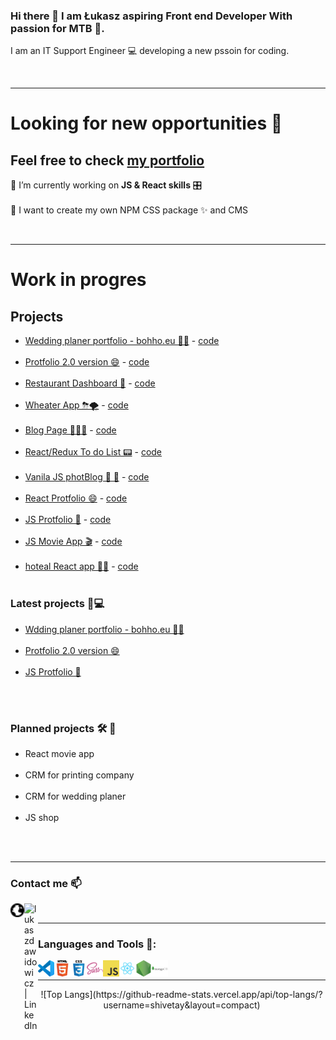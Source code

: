 ### Hi there 👋 I am **Łukasz** aspiring Front end Developer With passion for MTB 🚵.
I am an IT Support Engineer 💻 developing a new pssoin for coding.

<br />
<hr />

#  Looking for new opportunities 🧐

## Feel free to check [my portfolio](https://lukaszdawidowicz.pl/)

🔭 I’m currently working on <b>JS & React skills</b> 🎛<br /><br />
🤯 I want to create my own NPM CSS package ✨ and CMS <br />

<br />
<hr />

# Work in progres


## Projects
- [Wedding planer portfolio - bohho.eu 👰🍰](https://bohho.eu) - [code](https://github.com/shivetay/wedding_portfolio)<br /><br />
- [Protfolio 2.0 version 😄](https://github.com/shivetay/ld_portfolio_2.0) - [code](https://github.com/shivetay/ld_portfolio_2.0)<br /><br />
- [Restaurant Dashboard 🥩](https://shivetay.github.io/kodilla_dashbord/)  - [code](https://github.com/shivetay/kodilla_dashbord)<br /><br />
- [Wheater App ⛈🌪](https://shivetay.github.io/vanila_js_wheaterApp/) - [code](https://github.com/shivetay/vanila_js_wheaterApp)<br /><br />
- [Blog Page 👨🏻‍💻](https://shivetay.github.io/kodill_blog/) - [code](https://github.com/shivetay/kodill_blog)<br /><br />
- [React/Redux To do List 📟](https://todo-kodilla.herokuapp.com/) - [code](https://github.com/shivetay/kodilla_to_do_react)<br /><br />
- [Vanila JS photBlog  📸 📱](https://lit-hollows-45064.herokuapp.com/) - [code](https://github.com/shivetay/js_photBlog)<br /><br />
- [React Protfolio 😄](https://nervous-agnesi-db230a.netlify.app/) - [code](https://github.com/shivetay/LD_portfolio)<br /><br />
- [JS Protfolio 🤖](https://peaceful-lalande-916b57.netlify.app/) - [code](https://github.com/shivetay/ld_portfolio_3.0)<br /><br />
- [JS Movie App 🎬](https://shivetay.github.io/VanilaJS_MovieApp/public/index.html) - [code](https://github.com/shivetay/VanilaJS_MovieApp)<br /><br />
- [hoteal React app  🛌🏻](http://scots-hotel-12387.herokuapp.com/) - [code](https://github.com/shivetay/react_hotel_page)<br /><br />

### Latest projects 🧬💻
- [Wdding planer portfolio - bohho.eu 👰🍰](https://bohho.eu)<br /><br />
- [Protfolio 2.0 version 😄](https://github.com/shivetay/ld_portfolio_2.0)<br /><br />
- [JS Protfolio 🤖](https://github.com/shivetay/ld_portfolio_3.0)<br /><br />

<br />

### Planned projects 🛠 🧫
- React movie app<br /><br />
- CRM for printing company<br /><br />
- CRM for wedding planer <br /><br />
- JS shop<br /><br />

<br />
<hr />

### Contact me 📫

[<img align="left" alt="lukaszdawidowicz.pl" width="22px" src="https://raw.githubusercontent.com/iconic/open-iconic/master/svg/globe.svg" />](www.ldawidowicz.pl)
[<img align="left" alt="lukaszdawidowicz | LinkedIn" width="22px" src="https://cdn.jsdelivr.net/npm/simple-icons@v3/icons/linkedin.svg" />](https://www.linkedin.com/in/%C5%82ukasz-dawidowicz-698a59b6/)

<br />
<hr />

### Languages and Tools 👾:

<img align="left" alt="Visual Studio Code" width="26px" src="https://raw.githubusercontent.com/github/explore/80688e429a7d4ef2fca1e82350fe8e3517d3494d/topics/visual-studio-code/visual-studio-code.png" />
<img align="left" alt="html5" width="26px" src="https://raw.githubusercontent.com/github/explore/80688e429a7d4ef2fca1e82350fe8e3517d3494d/topics/html/html.png" />
<img align="left" alt="CSS3" width="26px" src="https://raw.githubusercontent.com/github/explore/80688e429a7d4ef2fca1e82350fe8e3517d3494d/topics/css/css.png" />
<img align="left" alt="sass" width="26px" src="https://raw.githubusercontent.com/github/explore/80688e429a7d4ef2fca1e82350fe8e3517d3494d/topics/sass/sass.png" />
<img align="left" alt="JavaScript" width="26px" src="https://raw.githubusercontent.com/github/explore/80688e429a7d4ef2fca1e82350fe8e3517d3494d/topics/javascript/javascript.png" />
<img align="left" alt="react" width="26px" src="https://raw.githubusercontent.com/github/explore/80688e429a7d4ef2fca1e82350fe8e3517d3494d/topics/react/react.png" />
<img align="left" alt="Node.js" width="26px" src="https://raw.githubusercontent.com/github/explore/80688e429a7d4ef2fca1e82350fe8e3517d3494d/topics/nodejs/nodejs.png" />
<img align="left" alt="mongodb" width="26px" src="https://raw.githubusercontent.com/github/explore/80688e429a7d4ef2fca1e82350fe8e3517d3494d/topics/mongodb/mongodb.png" />
<br />
<hr />
<div align=center>
![Top Langs](https://github-readme-stats.vercel.app/api/top-langs/?username=shivetay&layout=compact)
</div>

<!--
**shivetay/shivetay** is a ✨ _special_ ✨ repository because its `README.md` (this file) appears on your GitHub profile.

Here are some ideas to get you started:

- 🔭 I’m currently working on ...
- 🌱 I’m currently learning ...
- 👯 I’m looking to collaborate on ...
- 🤔 I’m looking for help with ...
- 💬 Ask me about ...
- 📫 How to reach me: ...
- 😄 Pronouns: ...
- ⚡ Fun fact: ...
-->
